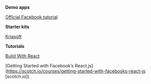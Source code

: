 **Demo apps**

[Official Facebook tutorial](https://github.com/reactjs/react-tutorial)

**Starter kits**

[Kriasoft](https://github.com/kriasoft/react-starter-kit)

**Tutorials**

[Build With React](http://buildwithreact.com/tutorial/)

[Getting Started with Facebook’s React.js](https://scotch.io/courses/getting-started-with-facebooks-react-js [scotch.io])
